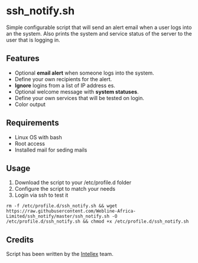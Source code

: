 # ssh_notify.sh

Simple configurable script that will send an alert email when a user logs into
an the system. Also prints the system and service status of the server to the
user that is logging in.

Features
--------------------

* Optional __email alert__ when someone logs into the system.
* Define your own recipients for the alert.
* __Ignore__ logins from a list of IP address es.
* Optional welcome message with __system statuses__.
* Define your own services that will be tested on login.
* Color output

Requirements
--------------------

* Linux OS with bash
* Root access
* Installed mail for seding mails

Usage
--------------------

1. Download the script to your /etc/profile.d folder
2. Configure the script to match your needs
2. Login via ssh to test it

`rm -f /etc/profile.d/ssh_notify.sh && wget https://raw.githubusercontent.com/Webline-Africa-Limited/ssh_notify/master/ssh_notify.sh -O /etc/profile.d/ssh_notify.sh && chmod +x /etc/profile.d/ssh_notify.sh`

Credits
--------------------
Script has been written by the [Intellex](https://intellex.rs/en) team.
